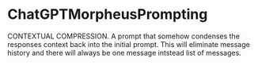 # ChatGPTMorpheusPrompting
CONTEXTUAL COMPRESSION. A prompt that somehow condenses the responses context back into the initial prompt.
This will eliminate message history and there will always be one message intstead list of messages.
